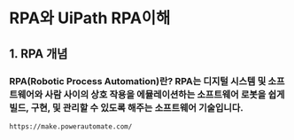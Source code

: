 # RPA와 UiPath RPA이해

## 1. RPA 개념
### RPA(Robotic Process Automation)란? RPA는 디지털 시스템 및 소프트웨어와 사람 사이의 상호 작용을 에뮬레이션하는 소프트웨어 로봇을 쉽게 빌드, 구현, 및 관리할 수 있도록 해주는 소프트웨어 기술입니다.


```
https://make.powerautomate.com/
```

